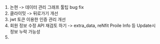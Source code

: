 1. 논현 -> 데이터 관리 그래프 툴팁 bug fix
2. 클라이밋 -> 뒤로가기 개선
3. jwt 토큰 이용한 인증 관리 개선
4. 회원 정보 수정 API 재검토 하기 -> extra_data, reNfit Proile Info 등 Update시 정보 누락 가능성
5. 